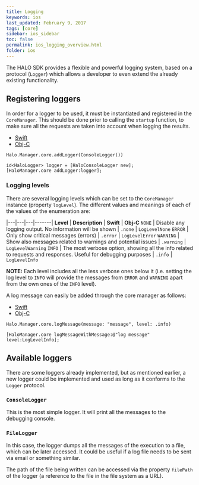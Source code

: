 ```yaml
---
title: Logging
keywords: ios
last_updated: February 9, 2017
tags: [core]
sidebar: ios_sidebar
toc: false
permalink: ios_logging_overview.html
folder: ios
---
```


The HALO SDK provides a flexible and powerful logging system, based on a protocol (`Logger`) which allows a developer to even extend the already existing functionality.

## Registering loggers

In order for a logger to be used, it must be instantiated and registered in the `CoreManager`. This should be done prior to calling the `startup` function, to make sure all the requests are taken into account when logging the results.

<ul class="nav nav-tabs">
  <li role="presentation" class="active"><a href="#swift-1" data-toggle="tab">Swift</a></li>
  <li role="presentation"><a href="#objc-1" data-toggle="tab">Obj-C</a></li>
</ul>

<div class="tab-content">
  <div id="swift-1" class="tab-pane fade in active">
    <pre><code class="swift">Halo.Manager.core.addLogger(ConsoleLogger())</code></pre>
  </div>
  <div id="objc-1" class="tab-pane fade">
    <pre><code class="objective-c">id&lt;HaloLogger&gt; logger = [HaloConsoleLogger new];
[HaloManager.core addLogger:logger];</code></pre>
  </div>
</div>

### Logging levels

There are several logging levels which can be set to the `CoreManager` instance (property `logLevel`). The different values and meanings of each of the values of the enumeration are:

|---|---|---|-------|
**Level** | **Description** | **Swift** | **Obj-C**
`NONE` | Disable any logging output. No information will be shown | ```.none``` | ```LogLevelNone```
`ERROR` | Only show critical messages (errors) | ```.error``` | ```LogLevelError```
`WARNING` | Show also messages related to warnings and potential issues | ```.warning``` | ```LogLevelWarning```
`INFO` | The most verbose option, showing all the info related to requests and responses. Useful for debugging purposes | ```.info``` | ```LogLevelInfo```

**NOTE:** Each level includes all the less verbose ones below it (i.e. setting the log level to `INFO` will provide the messages from `ERROR` and `WARNING` apart from the own ones of the `INFO` level).

A log message can easily be added through the core manager as follows:

<ul class="nav nav-tabs">
  <li role="presentation" class="active"><a href="#swift-2" data-toggle="tab">Swift</a></li>
  <li role="presentation"><a href="#objc-2" data-toggle="tab">Obj-C</a></li>
</ul>

<div class="tab-content">
  <div id="swift-2" class="tab-pane fade in active">
    <pre><code class="swift">Halo.Manager.core.logMessage(message: "message", level: .info)</code></pre>
  </div>
  <div id="objc-2" class="tab-pane fade">
    <pre><code class="objective-c">[HaloManager.core logMessageWithMessage:@"log message" level:LogLevelInfo];</code></pre>
  </div>
</div>

## Available loggers

There are some loggers already implemented, but as mentioned earlier, a new logger could be implemented and used as long as it conforms to the `Logger` protocol.

### `ConsoleLogger`

This is the most simple logger. It will print all the messages to the debugging console.

### `FileLogger`

In this case, the logger dumps all the messages of the execution to a file, which can be later accessed. It could be useful if a log file needs to be sent via email or something similar.

The path of the file being written can be accessed via the property `filePath` of the logger (a reference to the file in the file system as a URL).